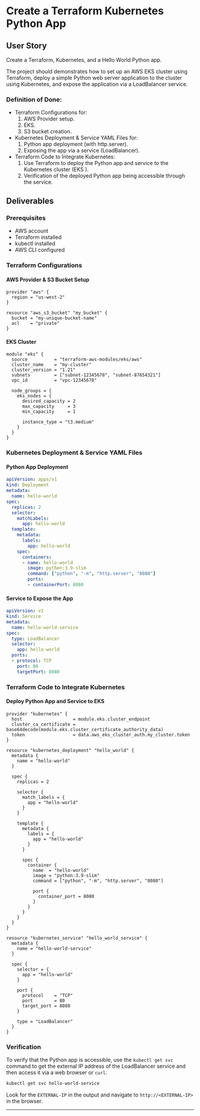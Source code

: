 # Create a Terraform Kubernetes Python App
## User Story
Create a Terraform, Kubernetes, and a Hello World Python app. 

The project should demonstrates how to set up an AWS EKS cluster using Terraform, deploy a simple Python web server application to the cluster using Kubernetes, and expose the application via a LoadBalancer service.

### Definition of Done:
- Terraform Configurations for:
    1. AWS Provider setup.
    2. EKS.
    3. S3 bucket creation.
- Kubernetes Deployment & Service YAML Files for:
    1. Python app deployment (with http.server).
    2. Exposing the app via a service (LoadBalancer).
- Terraform Code to Integrate Kubernetes:
    1. Use Terraform to deploy the Python app and service to the Kubernetes cluster (EKS ).
    2. Verification of the deployed Python app being accessible through the service.

## Deliverables

### Prerequisites
- AWS account
- Terraform installed
- kubectl installed
- AWS CLI configured

### Terraform Configurations

#### AWS Provider & S3 Bucket Setup 

```hcl
provider "aws" {
  region = "us-west-2"
}

resource "aws_s3_bucket" "my_bucket" {
  bucket = "my-unique-bucket-name"
  acl    = "private"
}
```

#### EKS Cluster

```hcl
module "eks" {
  source          = "terraform-aws-modules/eks/aws"
  cluster_name    = "my-cluster"
  cluster_version = "1.21"
  subnets         = ["subnet-12345678", "subnet-87654321"]
  vpc_id          = "vpc-12345678"

  node_groups = {
    eks_nodes = {
      desired_capacity = 2
      max_capacity     = 3
      min_capacity     = 1

      instance_type = "t3.medium"
    }
  }
}
```

### Kubernetes Deployment & Service YAML Files

#### Python App Deployment

```yaml
apiVersion: apps/v1
kind: Deployment
metadata:
  name: hello-world
spec:
  replicas: 2
  selector:
    matchLabels:
      app: hello-world
  template:
    metadata:
      labels:
        app: hello-world
    spec:
      containers:
      - name: hello-world
        image: python:3.9-slim
        command: ["python", "-m", "http.server", "8080"]
        ports:
        - containerPort: 8080
```

#### Service to Expose the App

```yaml
apiVersion: v1
kind: Service
metadata:
  name: hello-world-service
spec:
  type: LoadBalancer
  selector:
    app: hello-world
  ports:
  - protocol: TCP
    port: 80
    targetPort: 8080
```

### Terraform Code to Integrate Kubernetes

#### Deploy Python App and Service to EKS

```hcl
provider "kubernetes" {
  host                   = module.eks.cluster_endpoint
  cluster_ca_certificate = base64decode(module.eks.cluster_certificate_authority_data)
  token                  = data.aws_eks_cluster_auth.my_cluster.token
}

resource "kubernetes_deployment" "hello_world" {
  metadata {
    name = "hello-world"
  }

  spec {
    replicas = 2

    selector {
      match_labels = {
        app = "hello-world"
      }
    }

    template {
      metadata {
        labels = {
          app = "hello-world"
        }
      }

      spec {
        container {
          name  = "hello-world"
          image = "python:3.9-slim"
          command = ["python", "-m", "http.server", "8080"]

          port {
            container_port = 8080
          }
        }
      }
    }
  }
}

resource "kubernetes_service" "hello_world_service" {
  metadata {
    name = "hello-world-service"
  }

  spec {
    selector = {
      app = "hello-world"
    }

    port {
      protocol    = "TCP"
      port        = 80
      target_port = 8080
    }

    type = "LoadBalancer"
  }
}
```

### Verification

To verify that the Python app is accessible, use the `kubectl get svc` command to get the external IP address of the LoadBalancer service and then access it via a web browser or `curl`.

```sh
kubectl get svc hello-world-service
```

Look for the `EXTERNAL-IP` in the output and navigate to `http://<EXTERNAL-IP>` in the browser.

---
